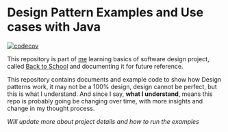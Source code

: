 # Design Pattern Examples and Use cases with Java

[![codecov](https://codecov.io/gh/priyakdey/design-patterns-examples-with-java/branch/main/graph/badge.svg?token=UKO3BMXAQM)](https://codecov.io/gh/priyakdey/design-patterns-examples-with-java)


This repository is part of [me](https://github.com/priyakdey) learning basics of
software design project, called [Back to School](https://github.com/users/priyakdey/projects/8/views/1) and documenting it for future reference.

This repository contains documents and example code to show how Design patterns work,
it may not be a 100% design, design cannot be perfect, but this is what I understand.
And since I say, **what I understand**, means this repo is probably going be changing over time,
with more insights and change in my thought process.

*Will update more about project details and how to run the examples*
